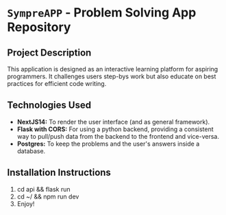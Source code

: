 # `SympreAPP` - Problem Solving App Repository

## Project Description
This application is designed as an interactive learning platform for aspiring programmers. It challenges users step-bys work but also educate on best practices for efficient code writing.

## Technologies Used
* **NextJS14:** To render the user interface (and as general framework). 
* **Flask with CORS:** For using a python backend, providing a consistent way to pull/push data from the backend to the frontend and vice-versa.
* **Postgres:** To keep the problems and the user's answers inside a database.

## Installation Instructions
1. cd api && flask run
2. cd ~/ && npm run dev
3. Enjoy!
